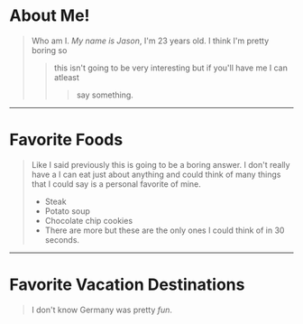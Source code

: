 # **About Me!**

>Who am I. _My name is Jason_, I'm 23 years old. I think I'm pretty boring so 
>>this isn't going to be very interesting but if you'll have me I can atleast
>>>say something.
***
# **Favorite Foods**
>Like I said previously this is going to be a boring answer. I don't really have a
I can eat just about anything and could think of many things that I could say 
is a personal favorite of mine.
>* Steak
>* Potato soup
>* Chocolate chip cookies
>* There are more but these are the only ones I could think of in 30 seconds.
***
# **Favorite Vacation Destinations**
>I don't know Germany was pretty _fun_.


